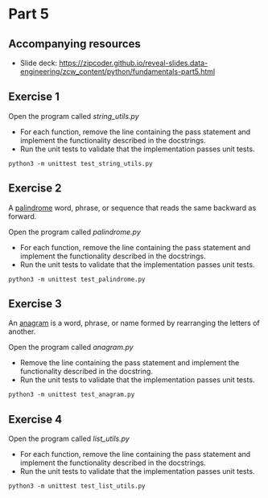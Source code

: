 # Part 5

## Accompanying resources
* Slide deck: https://zipcoder.github.io/reveal-slides.data-engineering/zcw_content/python/fundamentals-part5.html

## Exercise 1

Open the program called *string_utils.py*

* For each function, remove the line containing the pass statement and implement the functionality described in the docstrings.
* Run the unit tests to validate that the implementation passes unit tests. 

```
python3 -m unittest test_string_utils.py 
```

## Exercise 2

A [palindrome](https://en.wikipedia.org/wiki/Palindrome) word, phrase, or sequence that reads the same backward as forward.

Open the program called *palindrome.py*

* For each function, remove the line containing the pass statement and implement the functionality described in the docstrings.
* Run the unit tests to validate that the implementation passes unit tests. 

```
python3 -m unittest test_palindrome.py 
```

## Exercise 3 

An [anagram](https://en.wikipedia.org/wiki/Anagram) is a word, phrase, or name formed by rearranging the letters of another.  

Open the program called *anagram.py*

* Remove the line containing the pass statement and implement the functionality described in the docstring.
* Run the unit tests to validate that the implementation passes unit tests. 

```
python3 -m unittest test_anagram.py 
```

## Exercise 4

Open the program called *list_utils.py*

* For each function, remove the line containing the pass statement and implement the functionality described in the docstrings.
* Run the unit tests to validate that the implementation passes unit tests. 

```
python3 -m unittest test_list_utils.py 
```